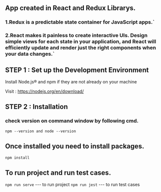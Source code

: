 



## App created in React and Redux Librarys.


### 1.Redux is a predictable state container for JavaScript apps.`

### 2.React makes it painless to create interactive UIs. Design simple views for each state in your application, and React will efficiently update and render just the right components when your data changes.`



##  STEP 1 : Set up the Development Environment


Install Node.js® and npm if they are not already on your machine

Visit : https://nodejs.org/en/download/


##  STEP 2 : Installation


 ### check version on command window by following cmd.

  `npm --version and node --version`




##  Once installed you need to install packages.

  `npm install`

  

##  To run project and run test cases.

  `npm run serve` --- to run project
  `npm run jest`  --- to run test cases


